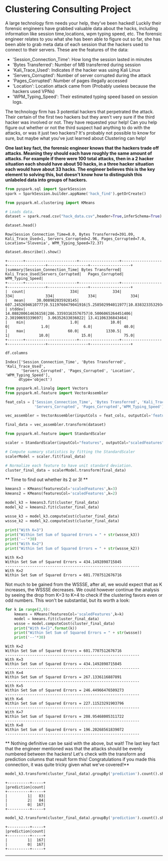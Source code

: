 # Clustering Consulting Project

A large technology firm needs your help, they've been hacked! Luckily their forensic engineers have grabbed valuable data about the hacks, including information like session time,locations, wpm typing speed, etc. The forensic engineer relates to you what she has been able to figure out so far, she has been able to grab meta data of each session that the hackers used to connect to their servers. These are the features of the data:

* 'Session_Connection_Time': How long the session lasted in minutes
* 'Bytes Transferred': Number of MB transferred during session
* 'Kali_Trace_Used': Indicates if the hacker was using Kali Linux
* 'Servers_Corrupted': Number of server corrupted during the attack
* 'Pages_Corrupted': Number of pages illegally accessed
* 'Location': Location attack came from (Probably useless because the hackers used VPNs)
* 'WPM_Typing_Speed': Their estimated typing speed based on session logs.


The technology firm has 3 potential hackers that perpetrated the attack. Their certain of the first two hackers but they aren't very sure if the third hacker was involved or not. They have requested your help! Can you help figure out whether or not the third suspect had anything to do with the attacks, or was it just two hackers? It's probably not possible to know for sure, but maybe what you've just learned about Clustering can help!

**One last key fact, the forensic engineer knows that the hackers trade off attacks. Meaning they should each have roughly the same amount of attacks. For example if there were 100 total attacks, then in a 2 hacker situation each should have about 50 hacks, in a three hacker situation each would have about 33 hacks. The engineer believes this is the key element to solving this, but doesn't know how to distinguish this unlabeled data into groups of hackers.**


```python
from pyspark.sql import SparkSession
spark = SparkSession.builder.appName('hack_find').getOrCreate()
```


```python
from pyspark.ml.clustering import KMeans

# Loads data.
dataset = spark.read.csv("hack_data.csv",header=True,inferSchema=True)
```


```python
dataset.head()
```




    Row(Session_Connection_Time=8.0, Bytes Transferred=391.09, Kali_Trace_Used=1, Servers_Corrupted=2.96, Pages_Corrupted=7.0, Location='Slovenia', WPM_Typing_Speed=72.37)




```python
dataset.describe().show()
```

    +-------+-----------------------+------------------+------------------+-----------------+------------------+------------------+
    |summary|Session_Connection_Time| Bytes Transferred|   Kali_Trace_Used|Servers_Corrupted|   Pages_Corrupted|  WPM_Typing_Speed|
    +-------+-----------------------+------------------+------------------+-----------------+------------------+------------------+
    |  count|                    334|               334|               334|              334|               334|               334|
    |   mean|     30.008982035928145| 607.2452694610777|0.5119760479041916|5.258502994011977|10.838323353293413|57.342395209580864|
    | stddev|     14.088200614636158|286.33593163576757|0.5006065264451406| 2.30190693339697|  3.06352633036022| 13.41106336843464|
    |    min|                    1.0|              10.0|                 0|              1.0|               6.0|              40.0|
    |    max|                   60.0|            1330.5|                 1|             10.0|              15.0|              75.0|
    +-------+-----------------------+------------------+------------------+-----------------+------------------+------------------+
    
    


```python
df.columns
```




    Index(['Session_Connection_Time', 'Bytes Transferred', 'Kali_Trace_Used',
           'Servers_Corrupted', 'Pages_Corrupted', 'Location', 'WPM_Typing_Speed'],
          dtype='object')




```python
from pyspark.ml.linalg import Vectors
from pyspark.ml.feature import VectorAssembler
```


```python
feat_cols = ['Session_Connection_Time', 'Bytes Transferred', 'Kali_Trace_Used',
             'Servers_Corrupted', 'Pages_Corrupted','WPM_Typing_Speed']
```


```python
vec_assembler = VectorAssembler(inputCols = feat_cols, outputCol='features')
```


```python
final_data = vec_assembler.transform(dataset)
```


```python
from pyspark.ml.feature import StandardScaler
```


```python
scaler = StandardScaler(inputCol="features", outputCol="scaledFeatures", withStd=True, withMean=False)
```


```python
# Compute summary statistics by fitting the StandardScaler
scalerModel = scaler.fit(final_data)
```


```python
# Normalize each feature to have unit standard deviation.
cluster_final_data = scalerModel.transform(final_data)
```

** Time to find out whether its 2 or 3! **


```python
kmeans3 = KMeans(featuresCol='scaledFeatures',k=3)
kmeans2 = KMeans(featuresCol='scaledFeatures',k=2)
```


```python
model_k3 = kmeans3.fit(cluster_final_data)
model_k2 = kmeans2.fit(cluster_final_data)
```


```python
wssse_k3 = model_k3.computeCost(cluster_final_data)
wssse_k2 = model_k2.computeCost(cluster_final_data)
```


```python
print("With K=3")
print("Within Set Sum of Squared Errors = " + str(wssse_k3))
print('--'*30)
print("With K=2")
print("Within Set Sum of Squared Errors = " + str(wssse_k2))
```

    With K=3
    Within Set Sum of Squared Errors = 434.1492898715845
    ------------------------------------------------------------
    With K=2
    Within Set Sum of Squared Errors = 601.7707512676716
    

Not much to be gained from the WSSSE, after all, we would expect that as K increases, the WSSSE decreases. We could however continue the analysis by seeing the drop from K=3 to K=4 to check if the clustering favors even or odd numbers. This won't be substantial, but its worth a look:


```python
for k in range(2,9):
    kmeans = KMeans(featuresCol='scaledFeatures',k=k)
    model = kmeans.fit(cluster_final_data)
    wssse = model.computeCost(cluster_final_data)
    print("With K={}".format(k))
    print("Within Set Sum of Squared Errors = " + str(wssse))
    print('--'*30)
```

    With K=2
    Within Set Sum of Squared Errors = 601.7707512676716
    ------------------------------------------------------------
    With K=3
    Within Set Sum of Squared Errors = 434.1492898715845
    ------------------------------------------------------------
    With K=4
    Within Set Sum of Squared Errors = 267.1336116887891
    ------------------------------------------------------------
    With K=5
    Within Set Sum of Squared Errors = 246.44966476509273
    ------------------------------------------------------------
    With K=6
    Within Set Sum of Squared Errors = 227.11523291903796
    ------------------------------------------------------------
    With K=7
    Within Set Sum of Squared Errors = 208.95468005311722
    ------------------------------------------------------------
    With K=8
    Within Set Sum of Squared Errors = 196.20268561839072
    ------------------------------------------------------------
    

** Nothing definitive can be said with the above, but wait! The last key fact that the engineer mentioned was that the attacks should be evenly numbered between the hackers! Let's check with the transform and prediction columns that result form this! Congratulations if you made this connection, it was quite tricky given what we've covered!**


```python
model_k3.transform(cluster_final_data).groupBy('prediction').count().show()
```

    +----------+-----+
    |prediction|count|
    +----------+-----+
    |         1|   83|
    |         2|   84|
    |         0|  167|
    +----------+-----+
    
    


```python
model_k2.transform(cluster_final_data).groupBy('prediction').count().show()
```

    +----------+-----+
    |prediction|count|
    +----------+-----+
    |         1|  167|
    |         0|  167|
    +----------+-----+
    
    

________

